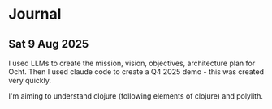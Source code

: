 # Journal

## Sat 9 Aug 2025

I used LLMs to create the mission, vision, objectives, architecture plan for Ocht. Then I used claude code to create a Q4 2025 demo - this was created very quickly.

I'm aiming to understand clojure (following elements of clojure) and polylith.

